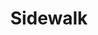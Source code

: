--- 
layout: gallery
draft: false
docset: transportation
docsetTitle: Transportation access
bundle: walking
bundleTitle: Walking
date: 
displaydate: 
title: Sidewalk
author: 
citation: 
featured: sidewalk.jpg
featuredAlt: 
detailedDescr: 
embed: 
embedTitle: 
text: 
mapembed: 
audio: 
audioTitle: 
audioTranscript: 
video: 
videoTitle: 
relTitle: 
relImg: 
relImgAlt: 
relLink: 
eventname: 
caption: 
archive_source: 
source_link: 
copyright: 
--- 